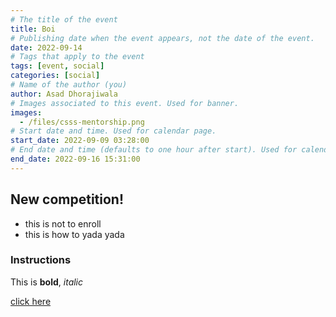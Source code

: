 ```yaml
---
# The title of the event
title: Boi
# Publishing date when the event appears, not the date of the event.
date: 2022-09-14
# Tags that apply to the event
tags: [event, social]
categories: [social]
# Name of the author (you)
author: Asad Dhorajiwala
# Images associated to this event. Used for banner.
images:
  - /files/csss-mentorship.png
# Start date and time. Used for calendar page.
start_date: 2022-09-09 03:28:00
# End date and time (defaults to one hour after start). Used for calendar page.
end_date: 2022-09-16 15:31:00
---
```


## New competition!

- this is not to enroll
- this is how to yada yada

### Instructions

This is **bold**, *italic*

[click here](https://icons.getbootstrap.com/)

<!--- ![alt](/files/2022-09-09-img-3.jpg) --->

<div style="maxWidth:500px" class="mx-auto pt-2">
  <img src="/files/csss-mentorship.png" alt="">
</div>
